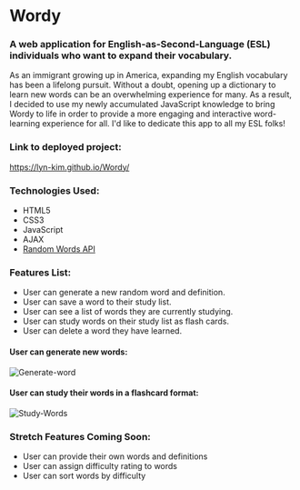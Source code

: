 # Wordy

### A web application for English-as-Second-Language (ESL) individuals who want to expand their vocabulary.

As an immigrant growing up in America, expanding my English vocabulary has been a lifelong pursuit. Without a doubt, opening up a dictionary to learn new words can be an overwhelming experience for many. As a result, I decided to use my newly accumulated JavaScript knowledge to bring Wordy to life in order to provide a more engaging and interactive word-learning experience for all. I'd like to dedicate this app to all my ESL folks!

### Link to deployed project:
https://lyn-kim.github.io/Wordy/

### Technologies Used:
* HTML5
* CSS3
* JavaScript
* AJAX
* [Random Words API](https://github.com/mcnaveen/Random-Words-API)

### Features List:
* User can generate a new random word and definition.
* User can save a word to their study list.
* User can see a list of words they are currently studying.
* User can study words on their study list as flash cards.
* User can delete a word they have learned.
  
#### User can generate new words:
![Generate-word](https://user-images.githubusercontent.com/89041368/156853306-11c9fdb2-3207-4dbd-a028-8acb4cea20d7.gif)

#### User can study their words in a flashcard format:
![Study-Words](https://user-images.githubusercontent.com/89041368/156853728-ca26f68d-80b7-4246-8f21-6d8bd3627d23.gif)

### Stretch Features Coming Soon:
* User can provide their own words and definitions
* User can assign difficulty rating to words
* User can sort words by difficulty
